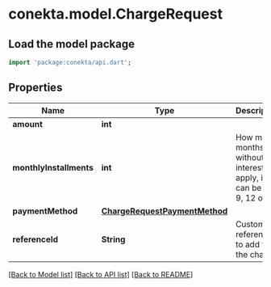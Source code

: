 # conekta.model.ChargeRequest

## Load the model package
```dart
import 'package:conekta/api.dart';
```

## Properties
Name | Type | Description | Notes
------------ | ------------- | ------------- | -------------
**amount** | **int** |  | [optional] 
**monthlyInstallments** | **int** | How many months without interest to apply, it can be 3, 6, 9, 12 or 18 | [optional] 
**paymentMethod** | [**ChargeRequestPaymentMethod**](ChargeRequestPaymentMethod.md) |  | 
**referenceId** | **String** | Custom reference to add to the charge | [optional] 

[[Back to Model list]](../README.md#documentation-for-models) [[Back to API list]](../README.md#documentation-for-api-endpoints) [[Back to README]](../README.md)


